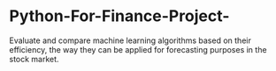# Python-For-Finance-Project-


Evaluate and compare machine learning algorithms based on their efficiency, the way they can be applied for 
forecasting purposes in the stock market.
